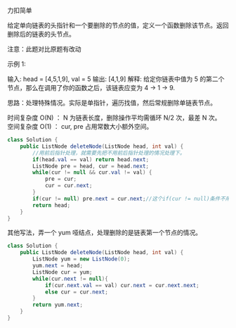 力扣简单



给定单向链表的头指针和一个要删除的节点的值，定义一个函数删除该节点。返回删除后的链表的头节点。

注意：此题对比原题有改动



示例 1:

输入: head = [4,5,1,9], val = 5
输出: [4,1,9]
解释: 给定你链表中值为 5 的第二个节点，那么在调用了你的函数之后，该链表应变为 4 -> 1 -> 9.



思路：处理特殊情况。实际是单指针，遍历找值，然后常规删除单链表节点。



时间复杂度 O(N) ： N 为链表长度，删除操作平均需循环 N/2 次，最差 N 次。
空间复杂度 O(1) ： cur, pre 占用常数大小额外空间。

````java
class Solution {
    public ListNode deleteNode(ListNode head, int val) {
        //用前后指针处理，就需要先把不用前后指针处理的情况处理下。
        if(head.val == val) return head.next;
        ListNode pre = head, cur = head.next;
        while(cur != null && cur.val != val) {
            pre = cur;
            cur = cur.next;
        }
        if(cur != null) pre.next = cur.next;//这个if(cur != null)条件不用也可以。
        return head;
    }
}
````

其他写法，弄一个 yum 哑结点，处理删除的是链表第一个节点的情况。

````java
class Solution {
    public ListNode deleteNode(ListNode head, int val) {
        ListNode yum = new ListNode(0);
        yum.next = head;
        ListNode cur = yum;
        while(cur.next != null){
            if(cur.next.val == val) cur.next = cur.next.next;
            else cur = cur.next; 
        }
        return yum.next;
    }
}
````

